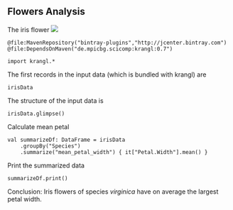 ## Flowers Analysis
The iris flower
![](https://goo.gl/tTbZMq)

```
@file:MavenRepository("bintray-plugins","http://jcenter.bintray.com")
@file:DependsOnMaven("de.mpicbg.scicomp:krangl:0.7")

import krangl.*
```

The first records in the input data (which is bundled with krangl) are

```
irisData
```

The structure of the input data is

```
irisData.glimpse()
```

Calculate mean petal

```
val summarizeDf: DataFrame = irisData
    .groupBy("Species")
    .summarize("mean_petal_width") { it["Petal.Width"].mean() }
```

Print the summarized data

```
summarizeDf.print()
```

Conclusion: Iris flowers of species _virginica_ have on average the largest petal width.
